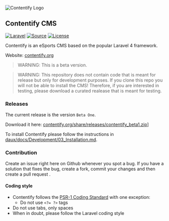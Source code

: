 ![Contentify Logo](http://www.contentify.org/share/img/logo_180.png)

## Contentify CMS

[![Laravel](https://img.shields.io/badge/Laravel-4.2-orange.svg?style=flat-square)](http://laravel.com)
[![Source](http://img.shields.io/badge/source-contentify/modules-blue.svg?style=flat-square)](https://github.com/Contentify/Contentify)
[![License](http://img.shields.io/badge/license-MIT-brightgreen.svg?style=flat-square)](https://tldrlegal.com/license/mit-license)

Contentify is an eSports CMS based on the popular Laravel 4 framework.

Website: [contentify.org](http://contentify.org/)

> WARNING: This is a beta version. 

> WARNING: This repository does not contain code that is meant for release but only for development purposes. If you clone this repo you will not be able to install the CMS! Therefore, if you are interested in testing, please download a curated realease that is meant for testing.

### Releases

The current release is the version `Beta One`.

Download it here: [contentify.org/share/releases/contentify_beta1.zip](http://contentify.org/share/releases/contentify_beta1.zip)]

To install Contentify please follow the instructions in [daux/docs/Development/03_Installation.md](https://github.com/Contentify/Contentify/blob/master/daux/docs/Development/03_Installation.md).

### Contribution

Create an issue right here on Github whenever you spot a bug. If you have a solution that fixes the bug, create a fork, commit your changes and then create a pull request .

#### Coding style

* Contentify follows the [PSR-1 Coding Standard](http://github.com/php-fig/fig-standards/blob/master/accepted/PSR-1-basic-coding-standard.md) with one exception:
    * Do not use `<?= ?>` tags
* Do not use tabs, only spaces
* When in doubt, please follow the Laravel coding style